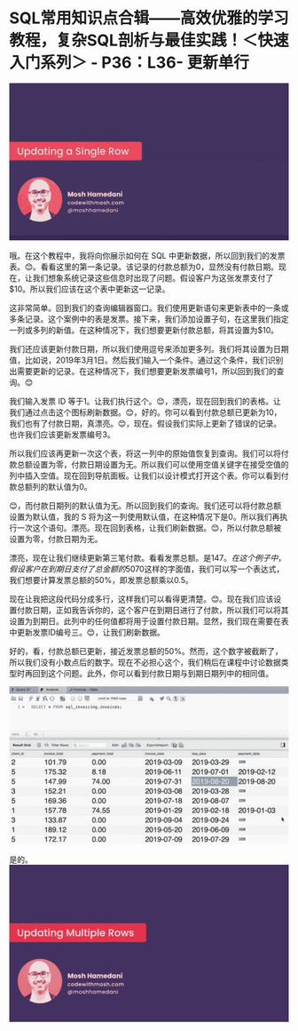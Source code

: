 # SQL常用知识点合辑——高效优雅的学习教程，复杂SQL剖析与最佳实践！＜快速入门系列＞ - P36：L36- 更新单行 

![](img/f1453961f41a6ece6590726af431f558_0.png)

哦。在这个教程中，我将向你展示如何在 SQL 中更新数据，所以回到我们的发票表。😊。看看这里的第一条记录。该记录的付款总额为0，显然没有付款日期。现在，让我们想象系统记录这些信息时出现了问题。假设客户为这张发票支付了$10。所以我们应该在这个表中更新这一记录。

这非常简单。回到我们的查询编辑器窗口。我们使用更新语句来更新表中的一条或多条记录。这个案例中的表是发票。接下来，我们添加设置子句，在这里我们指定一列或多列的新值。在这种情况下，我们想要更新付款总额，将其设置为$10。

我们还应该更新付款日期，所以我们使用逗号来添加更多列。我们将其设置为日期值，比如说，2019年3月1日。然后我们输入一个条件。通过这个条件，我们识别出需要更新的记录。在这种情况下，我们想要更新发票编号1，所以回到我们的查询。😊

我们输入发票 ID 等于1。让我们执行这个。😊，漂亮，现在回到我们的表格。让我们通过点击这个图标刷新数据。😊，好的。你可以看到付款总额已更新为10，我们也有了付款日期，真漂亮。😊，现在。假设我们实际上更新了错误的记录。也许我们应该更新发票编号3。

所以我们应该再更新一次这个表，将这一列中的原始值恢复到查询。我们可以将付款总额设置为零，付款日期设置为无。所以我们可以使用空值关键字在接受空值的列中插入空值。现在回到导航面板。让我们以设计模式打开这个表。你可以看到付款总额列的默认值为0。

😊，而付款日期列的默认值为无。所以回到我们的查询。我们还可以将付款总额设置为默认值，我的 S 将为这一列使用默认值，在这种情况下是0。所以我们再执行一次这个语句。漂亮。现在回到表格，让我们刷新数据。😊，所以付款总额被设置为零，付款日期为无。

漂亮，现在让我们继续更新第三笔付款。看看发票总额。是$147。在这个例子中，假设客户在到期日支付了总金额的50%。所以回到我们的查询窗口，这里不使用像$70这样的字面值，我们可以写一个表达式，我们想要计算发票总额的50%，即发票总额乘以0.5。

现在让我把这段代码分成多行，这样我们可以看得更清楚。😊。现在我们应该设置付款日期，正如我告诉你的，这个客户在到期日进行了付款，所以我们可以将其设置为到期日。此列中的任何值都将用于设置付款日期。显然，我们现在需要在表中更新发票ID编号三。😊，让我们刷新数据。

好的，看，付款总额已更新，接近发票总额的50%。然而，这个数字被截断了，所以我们没有小数点后的数字。现在不必担心这个，我们稍后在课程中讨论数据类型时再回到这个问题。此外，你可以看到付款日期与到期日期列中的相同值。

![](img/f1453961f41a6ece6590726af431f558_2.png)

是的。![](img/f1453961f41a6ece6590726af431f558_4.png)
